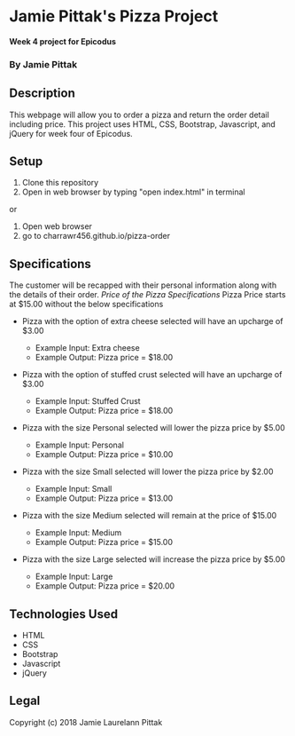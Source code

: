 # Jamie Pittak's Pizza Project
#### Week 4 project for Epicodus

### By Jamie Pittak

## Description
This webpage will allow you to order a pizza and return the order detail including price. This project uses HTML, CSS, Bootstrap, Javascript, and jQuery for week four of Epicodus.

## Setup
1. Clone this repository
2. Open in web browser by typing "open index.html" in terminal

or

1. Open web browser
2. go to charrawr456.github.io/pizza-order

## Specifications
The customer will be recapped with their personal information along with the details of their order.
_Price of the Pizza Specifications_
Pizza Price starts at $15.00 without the below specifications
* Pizza with the option of extra cheese selected will have an upcharge of $3.00
  * Example Input: Extra cheese
  * Example Output: Pizza price = $18.00

* Pizza with the option of stuffed crust selected will have an upcharge of $3.00
  * Example Input: Stuffed Crust
  * Example Output: Pizza price = $18.00

* Pizza with the size Personal selected will lower the pizza price by $5.00
  * Example Input: Personal
  * Example Output: Pizza price = $10.00

* Pizza with the size Small selected will lower the pizza price by $2.00
  * Example Input: Small
  * Example Output: Pizza price = $13.00

* Pizza with the size Medium selected will remain at the price of $15.00
  * Example Input: Medium
  * Example Output: Pizza price = $15.00

* Pizza with the size Large selected will increase the pizza price by $5.00
  * Example Input: Large
  * Example Output: Pizza price = $20.00

## Technologies Used
* HTML
* CSS
* Bootstrap
* Javascript
* jQuery

## Legal
Copyright (c) 2018 Jamie Laurelann Pittak
